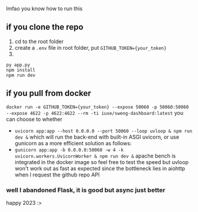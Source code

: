 lmfao you know how to run this
## if you clone the repo
1. cd to the root folder
2. create a `.env` file in root folder, put `GITHUB_TOKEN={your_token}` 
3. 
```
py app.py
npm install
npm run dev
```
## if you pull from docker
`docker run -e GITHUB_TOKEN={your_token} --expose 50060 -p 50060:50060 --expose 4622 -p 4622:4622 --rm -ti iuxe/sweng-dashboard:latest`
you can choose to whether
* `uvicorn app:app --host 0.0.0.0 --port 50060 --loop uvloop & npm run dev &`
which will run the back-end with built-in ASGI uvicorn, or use gunicorn as a more efficient solution as follows:
* `gunicorn app:app -b 0.0.0.0:50060 -w 4 -k uvicorn.workers.UvicornWorker & npm run dev &`
apache bench is integrated in the docker image so feel free to test the speed
but uvloop won't work out as fast as expected since the bottleneck lies in aiohttp when I request the github repo API
### well I abandoned Flask, it is good but async just better
happy 2023 :>
